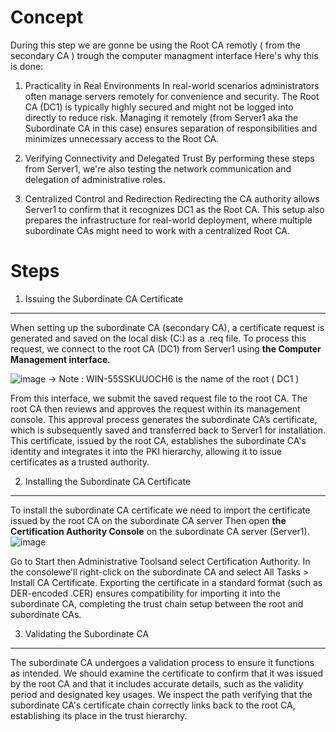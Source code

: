 # Concept 
During this step we are gonne be using the Root CA remotly ( from the secondary CA ) trough the computer managment interface 
Here's why this is done:

1. Practicality in Real Environments
In real-world scenarios administrators often manage servers remotely for convenience and security. 
The Root CA (DC1) is typically highly secured and might not be logged into directly to reduce risk.
Managing it remotely (from Server1 aka the Subordinate CA in this case) ensures separation of responsibilities and minimizes unnecessary access to the Root CA.

2. Verifying Connectivity and Delegated Trust
By performing these steps from Server1, we're also testing the network communication and delegation of administrative roles. 

3. Centralized Control and Redirection
Redirecting the CA authority allows Server1 to confirm that it recognizes DC1 as the Root CA. 
This setup also prepares the infrastructure for real-world deployment, where multiple subordinate CAs might need to work with a centralized Root CA.

# Steps 
1. Issuing the Subordinate CA Certificate
____________________________________
When setting up the subordinate CA (secondary CA), a certificate request is generated and saved on the local disk (C:) as a .req file. 
To process this request, we connect to the root CA (DC1) from Server1 using **the Computer Management interface**. 

![image](https://github.com/user-attachments/assets/11d1ad09-b191-42c2-88c3-dfc910cd7ef5)
-> Note : WIN-55SSKUUOCH6 is the name of the root ( DC1 ) 

From this interface, we submit the saved request file to the root CA. 
The root CA then reviews and approves the request within its management console. 
This approval process generates the subordinate CA’s certificate, which is subsequently saved and transferred back to Server1 for installation. 
This certificate, issued by the root CA, establishes the subordinate CA's identity and integrates it into the PKI hierarchy, allowing it to issue certificates as a trusted authority. 

2. Installing the Subordinate CA Certificate
_______________________________________
To install the subordinate CA certificate we need to import the certificate issued by the root CA on the subordinate CA server
Then open **the Certification Authority Console** on the subordinate CA server (Server1).
![image](https://github.com/user-attachments/assets/2dcfd5af-0c1c-4c1a-9b38-cd70c1599636)

Go to Start then Administrative Toolsand select Certification Authority.
In the consolewe'll right-click on the subordinate CA  and select All Tasks > Install CA Certificate.
Exporting the certificate in a standard format (such as DER-encoded .CER) ensures compatibility for importing it into the subordinate CA, completing the trust chain setup between the root and subordinate CAs.

3. Validating the Subordinate CA
_______________________________
The subordinate CA undergoes a validation process to ensure it functions as intended. 
We should examine the certificate to confirm that it was issued by the root CA and that it includes accurate details, such as the validity period and designated key usages. 
We inspect the path verifying that the subordinate CA's certificate chain correctly links back to the root CA, establishing its place in the trust hierarchy. 
